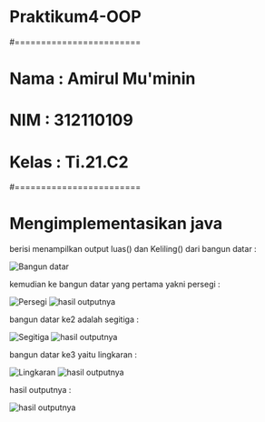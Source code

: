 # Praktikum4-OOP
#========================
# Nama  : Amirul Mu'minin
# NIM   : 312110109
# Kelas : Ti.21.C2
#========================


# Mengimplementasikan java

berisi menampilkan output luas() dan Keliling() dari bangun datar :

![Bangun datar](https://user-images.githubusercontent.com/116171779/200776226-814215e1-61b8-4225-9267-f83f16ee958b.png)

kemudian ke bangun datar yang pertama yakni persegi :

![Persegi](https://user-images.githubusercontent.com/116171779/200776340-562faddf-8261-4c32-9844-80e435311e5b.png)
![hasil outputnya](https://user-images.githubusercontent.com/116171779/200780526-dfed9b06-2960-4f18-a75e-d94d7a170112.png)


bangun datar ke2 adalah segitiga :

![Segitiga](https://user-images.githubusercontent.com/116171779/200776782-9cc7e189-8c95-40c7-84cb-26bee1ac6b16.png)
![hasil outputnya](https://user-images.githubusercontent.com/116171779/200780629-b2ef6122-49e9-4055-8d79-a39b4cd0c8ea.png)


bangun datar ke3 yaitu lingkaran :

![Lingkaran](https://user-images.githubusercontent.com/116171779/200777547-2c2dedb1-137d-42d1-bd49-eb6b684e26bf.png)
![hasil outputnya](https://user-images.githubusercontent.com/116171779/200780722-1066f360-c7df-471e-9a36-b9c1ba9998a1.png)


hasil outputnya :

![hasil outputnya](https://user-images.githubusercontent.com/116171779/200777645-a15f6ff6-a601-4bd0-8295-66646a1bab39.png)
